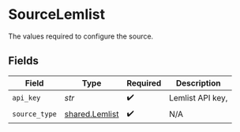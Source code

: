 # SourceLemlist

The values required to configure the source.


## Fields

| Field                                            | Type                                             | Required                                         | Description                                      |
| ------------------------------------------------ | ------------------------------------------------ | ------------------------------------------------ | ------------------------------------------------ |
| `api_key`                                        | *str*                                            | :heavy_check_mark:                               | Lemlist API key,                                 |
| `source_type`                                    | [shared.Lemlist](../../models/shared/lemlist.md) | :heavy_check_mark:                               | N/A                                              |